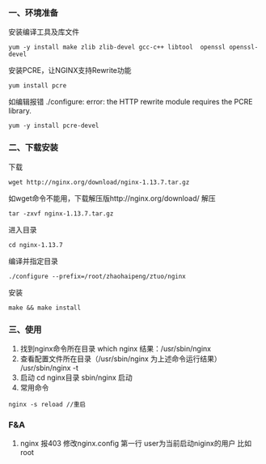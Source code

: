 
### 一、环境准备
安装编译工具及库文件
```
yum -y install make zlib zlib-devel gcc-c++ libtool  openssl openssl-devel
```
安装PCRE，让NGINX支持Rewrite功能
```
yum install pcre
```
如编辑报错 ./configure: error: the HTTP rewrite module requires the PCRE library.
```
yum -y install pcre-devel
```
### 二、下载安装
下载
```
wget http://nginx.org/download/nginx-1.13.7.tar.gz
```
如wget命令不能用，下载解压版http://nginx.org/download/
解压
```
tar -zxvf nginx-1.13.7.tar.gz
```
进入目录
```
cd nginx-1.13.7
```
编译并指定目录
```
./configure --prefix=/root/zhaohaipeng/ztuo/nginx   
```
安装
```
make && make install
```
### 三、使用
1. 找到nginx命令所在目录
which nginx
结果：/usr/sbin/nginx
2. 查看配置文件所在目录（/usr/sbin/nginx 为上述命令运行结果）
/usr/sbin/nginx -t
3. 启动
cd nginx目录
sbin/nginx 启动
4. 常用命令
```
nginx -s reload //重启
```
### F&A
1. nginx 报403
修改nginx.config 第一行 user为当前启动niginx的用户 比如 root